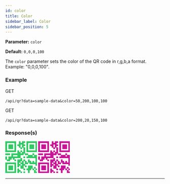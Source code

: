 ```yaml
---
id: color
title: Color
sidebar_label: Color
sidebar_position: 5
---
```


**Parameter:** `color`

**Default:** `0,0,0,100`

The `color` parameter sets the color of the QR code in r,g,b,a format. Example: "0,0,0,100".

### Example

GET
```http
/api/qr?data=sample-data&color=50,200,100,100
```
GET
```http
/api/qr?data=sample-data&color=200,20,150,100
```



### Response(s)

<img class="example-qr" src="/img/examples/color-a.png" alt="Color A Example" />
<img class="example-qr" src="/img/examples/color-b.png" alt="Color B Example" />

<hr />


